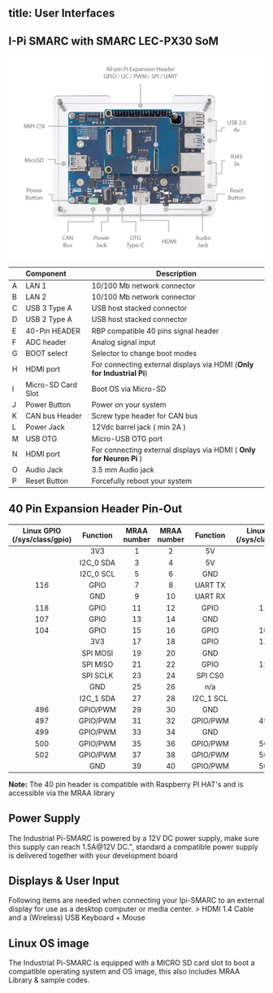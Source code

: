 title:  User Interfaces
---



## I-Pi SMARC with SMARC LEC-PX30 SoM


<center>
<img src="UserInterfaces.assets/PX30.jpg"  />
</center>


|      | Component           | Description                                                  |
| ---- | :------------------ | ------------------------------------------------------------ |
| A    | LAN 1               | 10/100 Mb network connector                                  |
| B    | LAN 2               | 10/100 Mb network connector                                  |
| C    | USB 3 Type A        | USB host stacked connector                                   |
| D    | USB 2 Type A        | USB host stacked connector                                   |
| E    | 40-Pin HEADER       | RBP  compatible 40 pins signal header                        |
| F    | ADC  header         | Analog signal input                                          |
| G    | BOOT  select        | Selector  to change boot modes                               |
| H    | HDMI  port          | For  connecting external displays via HDMI (**Only for Industrial Pi**) |
| I    | Micro-SD  Card Slot | Boot OS  via Micro-SD                                        |
| J    | Power  Button       | Power on your system                                         |
| K    | CAN  bus Header     | Screw  type header for CAN bus                               |
| L    | Power Jack          | 12Vdc barrel jack ( min 2A )                                 |
| M    | USB OTG             | Micro-USB OTG port                                           |
| N    | HDMI  port          | For  connecting external displays via HDMI ( **Only for Neuron Pi** ) |
| O    | Audio Jack          | 3.5 mm Audio jack                                            |
| P    | Reset  Button       | Forcefully  reboot your system                               |



## 40 Pin Expansion Header Pin-Out
<div class="foo"  style='width: 100%;'>


| Linux GPIO (/sys/class/gpio) | Function  | MRAA number | MRAA number | Function  | Linux GPIO (/sys/class/gpio) |
| :--------------------------: | :-------: | :---------: | :---------: | :-------: | :--------------------------: |
|                              |    3V3    |      1      |      2      |    5V     |                              |
|                              | I2C_0 SDA |      3      |      4      |    5V     |                              |
|                              | I2C_0 SCL |      5      |      6      |    GND    |                              |
|             116              |   GPIO    |      7      |      8      |  UART TX  |                              |
|                              |    GND    |      9      |     10      |  UART RX  |                              |
|             118              |   GPIO    |     11      |     12      |   GPIO    |             117              |
|             107              |   GPIO    |     13      |     14      |    GND    |                              |
|             104              |   GPIO    |     15      |     16      |   GPIO    |             109              |
|                              |    3V3    |     17      |     18      |   GPIO    |             121              |
|                              | SPI MOSI  |     19      |     20      |    GND    |                              |
|                              | SPI MISO  |     21      |     22      |   GPIO    |             122              |
|                              | SPI SCLK  |     23      |     24      |  SPI CS0  |                              |
|                              |    GND    |     25      |     26      |    n/a    |                              |
|                              | I2C_1 SDA |     27      |     28      | I2C_1 SCL |                              |
|             496              | GPIO/PWM  |     29      |     30      |    GND    |                              |
|             497              | GPIO/PWM  |     31      |     32      | GPIO/PWM  |             498              |
|             499              | GPIO/PWM  |     33      |     34      |    GND    |                              |
|             500              | GPIO/PWM  |     35      |     36      | GPIO/PWM  |             501              |
|             502              | GPIO/PWM  |     37      |     38      | GPIO/PWM  |             503              |
|                              |    GND    |     39      |     40      | GPIO/PWM  |             504              |

</div>

**Note:** The 40 pin header is compatible with Raspberry PI HAT's and is accessible via the MRAA library 



## **Power Supply**

The Industrial Pi-SMARC is powered by a 12V DC power supply, make sure this supply can reach 1.5A@12V DC.", standard a compatible power supply is delivered together with your development board



## **Displays & User Input**

Following items are needed when connecting your Ipi-SMARC to an external display  for use as a desktop computer or media center.  > HDMI 1.4 Cable  and a  (Wireless) USB Keyboard + Mouse



## **Linux OS image**

The Industrial Pi-SMARC is equipped with a MICRO SD card slot to boot a compatible operating system and OS image, this also includes MRAA Library & sample codes.
